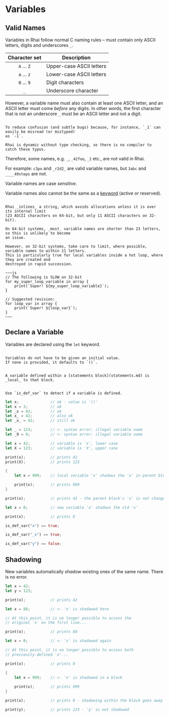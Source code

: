 Variables
=========


Valid Names
-----------

Variables in Rhai follow normal C naming rules &ndash; must contain only ASCII letters, digits and underscores `_`.

| Character set | Description              |
| :-----------: | ------------------------ |
|  `A` ... `Z`  | Upper-case ASCII letters |
|  `a` ... `z`  | Lower-case ASCII letters |
|  `0` ... `9`  | Digit characters         |
|      `_`      | Underscore character     |

However, a variable name must also contain at least one ASCII letter, and an ASCII
letter must come _before_ any digits. In other words, the first character that is not an underscore `_`
must be an ASCII letter and not a digit.

```admonish question.side.wide "Why this restriction?"

To reduce confusion (and subtle bugs) because, for instance, `_1` can easily be misread (or mistyped)
as `-1`.

Rhai is dynamic without type checking, so there is no compiler to catch these typos.
```

Therefore, some names, e.g. `_`, `_42foo`, `_1` etc., are not valid in Rhai.

For example: `c3po` and `_r2d2_` are valid variable names, but `3abc` and `____49steps` are not.

Variable names are case _sensitive_.

Variable names also cannot be the same as a [keyword](keywords.md) (active or reserved).

```admonish warning "Avoid names longer than 11 letters on 32-Bit"

Rhai _inlines_ a string, which avoids allocations unless it is over its internal limit
(23 ASCII characters on 64-bit, but only 11 ASCII characters on 32-bit).

On 64-bit systems, _most_ variable names are shorter than 23 letters, so this is unlikely to become
an issue.

However, on 32-bit systems, take care to limit, where possible, variable names to within 11 letters.
This is particularly true for local variables inside a hot loop, where they are created and
destroyed in rapid succession.

~~~js
// The following is SLOW on 32-bit
for my_super_loop_variable in array {
    print(`Super! ${my_super_loop_variable}`);
}

// Suggested revision:
for loop_var in array {
    print(`Super! ${loop_var}`);
}
~~~
```


Declare a Variable
------------------

Variables are declared using the `let` keyword.

```admonish tip.small "Tip: No initial value"

Variables do not have to be given an initial value.
If none is provided, it defaults to `()`.
```

```admonish warning.small "Variables are local"

A variable defined within a [statements block](statements.md) is _local_ to that block.
```

~~~admonish tip.small "Tip: `is_def_var`"

Use `is_def_var` to detect if a variable is defined.
~~~

```rust
let x;              // ok - value is '()'
let x = 3;          // ok
let _x = 42;        // ok
let x_ = 42;        // also ok
let _x_ = 42;       // still ok

let _ = 123;        // <- syntax error: illegal variable name
let _9 = 9;         // <- syntax error: illegal variable name

let x = 42;         // variable is 'x', lower case
let X = 123;        // variable is 'X', upper case

print(x);           // prints 42
print(X);           // prints 123

{
    let x = 999;    // local variable 'x' shadows the 'x' in parent block

    print(x);       // prints 999
}

print(x);           // prints 42 - the parent block's 'x' is not changed

let x = 0;          // new variable 'x' shadows the old 'x'

print(x);           // prints 0

is_def_var("x") == true;

is_def_var("_x") == true;

is_def_var("y") == false;
```


Shadowing
---------

New variables automatically _shadow_ existing ones of the same name.  There is no error.

```rust
let x = 42;
let y = 123;

print(x);           // prints 42

let x = 88;         // <- 'x' is shadowed here

// At this point, it is no longer possible to access the
// original 'x' on the first line...

print(x);           // prints 88

let x = 0;          // <- 'x' is shadowed again

// At this point, it is no longer possible to access both
// previously-defined 'x'...

print(x);           // prints 0

{
    let x = 999;    // <- 'x' is shadowed in a block
    
    print(x);       // prints 999
}

print(x);           // prints 0 - shadowing within the block goes away

print(y);           // prints 123 - 'y' is not shadowed
```

